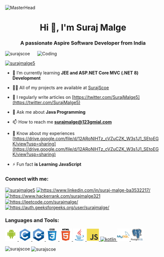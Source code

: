![MasterHead](https://1.bp.blogspot.com/-7A4WynwLsMw/XbBpCXG8fHI/AAAAAAAAMt4/uOa1bpLskYgrwGbllhSu2SDj_Mig8SXJQCLcBGAsYHQ/s1600/2000_600px.gif)
<h1 align="center">Hi 👋, I'm Suraj Malge</h1>
<h3 align="center">A passionate Aspire Software Developer from India</h3>
<img align="right" alt="Coding" width="400" src="[https://cdn.dribbble.com/users/1162077/screenshots/3848914/programmer.gif](https://i.pinimg.com/originals/2a/53/65/2a53651a35816f499270d8275fd5318f.gif)">

<p align="left"> <img src="https://komarev.com/ghpvc/?username=surajscoe&label=Profile%20views&color=0e75b6&style=flat" alt="surajscoe" /> </p>

<p align="left"> <a href="https://twitter.com/surajmalge5" target="blank"><img src="https://img.shields.io/twitter/follow/surajmalge5?logo=twitter&style=for-the-badge" alt="surajmalge5" /></a> </p>

- 🌱 I’m currently learning **JEE and ASP.NET Core MVC (.NET 8) Development**

- 👨‍💻 All of my projects are available at [SurajScoe](SurajScoe)

- 📝 I regularly write articles on [https://twitter.com/SurajMalge5](https://twitter.com/SurajMalge5)

- 💬 Ask me about **Java Programming**

- 📫 How to reach me **surajmalge@123gmial.com**

- 📄 Know about my experiences [https://drive.google.com/file/d/12ARoNlHTz_cVZuCZK_W3s1J1_SEtoEGK/view?usp=sharing](https://drive.google.com/file/d/12ARoNlHTz_cVZuCZK_W3s1J1_SEtoEGK/view?usp=sharing)

- ⚡ Fun fact **is Learning JavaScript**

<h3 align="left">Connect with me:</h3>
<p align="left">
<a href="https://twitter.com/surajmalge5" target="blank"><img align="center" src="https://raw.githubusercontent.com/rahuldkjain/github-profile-readme-generator/master/src/images/icons/Social/twitter.svg" alt="surajmalge5" height="30" width="40" /></a>
<a href="https://www.linkedin.com/in/suraj-malge-ba3532217/" target="blank"><img align="center" src="https://raw.githubusercontent.com/rahuldkjain/github-profile-readme-generator/master/src/images/icons/Social/linked-in-alt.svg" alt="https://www.linkedin.com/in/suraj-malge-ba3532217/" height="30" width="40" /></a>
<a href="https://www.hackerrank.com/surajmalge321" target="blank"><img align="center" src="https://raw.githubusercontent.com/rahuldkjain/github-profile-readme-generator/master/src/images/icons/Social/hackerrank.svg" alt="https://www.hackerrank.com/surajmalge321" height="30" width="40" /></a>
<a href="https://leetcode.com/surajmalge/" target="blank"><img align="center" src="https://raw.githubusercontent.com/rahuldkjain/github-profile-readme-generator/master/src/images/icons/Social/leet-code.svg" alt="https://leetcode.com/surajmalge/" height="30" width="40" /></a>
<a href="https://auth.geeksforgeeks.org/user/surajmalge/" target="blank"><img align="center" src="https://raw.githubusercontent.com/rahuldkjain/github-profile-readme-generator/master/src/images/icons/Social/geeks-for-geeks.svg" alt="https://auth.geeksforgeeks.org/user/surajmalge/" height="30" width="40" /></a>
</p>

<h3 align="left">Languages and Tools:</h3>
<p align="left"> <a href="https://developer.android.com" target="_blank" rel="noreferrer"> <img src="https://raw.githubusercontent.com/devicons/devicon/master/icons/android/android-original-wordmark.svg" alt="android" width="40" height="40"/> </a> <a href="https://www.cprogramming.com/" target="_blank" rel="noreferrer"> <img src="https://raw.githubusercontent.com/devicons/devicon/master/icons/c/c-original.svg" alt="c" width="40" height="40"/> </a> <a href="https://www.w3schools.com/cpp/" target="_blank" rel="noreferrer"> <img src="https://raw.githubusercontent.com/devicons/devicon/master/icons/cplusplus/cplusplus-original.svg" alt="cplusplus" width="40" height="40"/> </a> <a href="https://www.w3schools.com/css/" target="_blank" rel="noreferrer"> <img src="https://raw.githubusercontent.com/devicons/devicon/master/icons/css3/css3-original-wordmark.svg" alt="css3" width="40" height="40"/> </a> <a href="https://www.w3.org/html/" target="_blank" rel="noreferrer"> <img src="https://raw.githubusercontent.com/devicons/devicon/master/icons/html5/html5-original-wordmark.svg" alt="html5" width="40" height="40"/> </a> <a href="https://www.java.com" target="_blank" rel="noreferrer"> <img src="https://raw.githubusercontent.com/devicons/devicon/master/icons/java/java-original.svg" alt="java" width="40" height="40"/> </a> <a href="https://developer.mozilla.org/en-US/docs/Web/JavaScript" target="_blank" rel="noreferrer"> <img src="https://raw.githubusercontent.com/devicons/devicon/master/icons/javascript/javascript-original.svg" alt="javascript" width="40" height="40"/> </a> <a href="https://kotlinlang.org" target="_blank" rel="noreferrer"> <img src="https://www.vectorlogo.zone/logos/kotlinlang/kotlinlang-icon.svg" alt="kotlin" width="40" height="40"/> </a> <a href="https://www.mysql.com/" target="_blank" rel="noreferrer"> <img src="https://raw.githubusercontent.com/devicons/devicon/master/icons/mysql/mysql-original-wordmark.svg" alt="mysql" width="40" height="40"/> </a> <a href="https://www.postgresql.org" target="_blank" rel="noreferrer"> <img src="https://raw.githubusercontent.com/devicons/devicon/master/icons/postgresql/postgresql-original-wordmark.svg" alt="postgresql" width="40" height="40"/> </a> </p>

<p><img align="left" src="https://github-readme-stats.vercel.app/api/top-langs?username=surajscoe&show_icons=true&locale=en&layout=compact" alt="surajscoe" /></p>

<p>&nbsp;<img align="center" src="https://github-readme-stats.vercel.app/api?username=surajscoe&show_icons=true&locale=en" alt="surajscoe" /></p>
